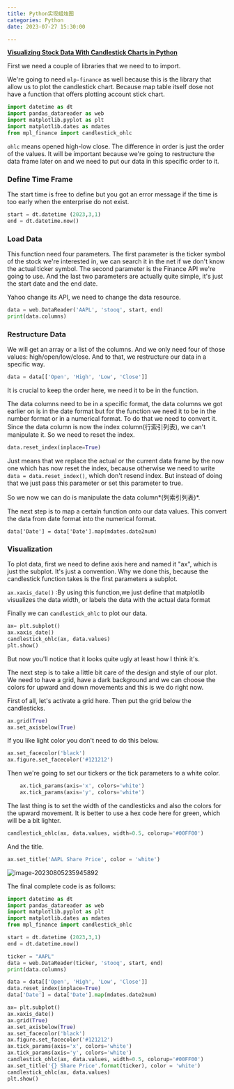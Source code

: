 ```yaml
---
title: Python实现蜡烛图
categories: Python
date: 2023-07-27 15:30:00

---
```


[**Visualizing Stock Data With Candlestick Charts in Python**](https://www.youtube.com/watch?v=mLjqUaNkp7s)

First we need a couple of libraries that we need to to import. 

We're going to need `mlp-finance` as well because this is the library that allow us to plot the candlestick chart. Because map table itself dose not have a function that offers plotting account stick chart.

```python
import datetime as dt
import pandas_datareader as web
import matplotlib.pyplot as plt
import matplotlib.dates as mdates
from mpl_finance import candlestick_ohlc
```

`ohlc` means opened high-low close. The difference in order is just the order of the values. It will be important because we're going to restructure the data frame later on and we need to put our data in this specific order to it.

### Define Time Frame

The start time is free to define but you got an error message if the time is too early when the enterprise do not exist.

```python
start = dt.datetime (2023,3,1)
end = dt.datetime.now()
```

### Load Data

This function need four parameters. The first parameter is the ticker symbol of the stock we're interested in, we can search it in the net if we don't know the actual ticker symbol. The second parameter is the Finance API we're going to use. And the last two parameters are actually quite simple, it's just the start date and the end date. 

Yahoo change its API, we need to change the data resource.

```python
data = web.DataReader('AAPL', 'stooq', start, end)
print(data.columns)
```

### Restructure Data

We will get an array or a list of the columns. And we only need four of those values: high/open/low/close. And to that, we restructure our data in a specific way.

```python
data = data[['Open', 'High', 'Low', 'Close']]
```

It is crucial to keep the order here, we need it to be in the function.

The data columns need to be in a specific format, the data columns we got earlier on is in the date format but for the function we need it to be in the number format or in a numerical format. To do that we need to convert it. Since the data column is now the index column(行索引列表), we can't manipulate it. So we need to reset the index.

```python
data.reset_index(inplace=True)
```

Just means that we replace the actual or the current data frame by the now one which has now reset the index, because otherwise we need to write `data = data.reset_index()`, which don't resend index. But instead of doing that we just pass this parameter or set this parameter to true. 

So we now we can do is manipulate the data column*(列索引列表)*.

The next step is to map a certain function onto our data values. This convert the data from date format into  the numerical format.

```
data['Date'] = data['Date'].map(mdates.date2num)
```

### Visualization

To plot data, first we need to define axis here and named it "ax", which is just the subplot. It's just a convention. Why we done this, because the candlestick function takes is the first parameters a subplot.

`ax.xaxis_date()` :By using this function,we just define that matplotlib visualizes the data width, or labels the data with the actual data format

Finally we can `candlestick_ohlc` to plot our data. 

```python
ax= plt.subplot()
ax.xaxis_date()
candlestick_ohlc(ax, data.values)
plt.show()
```

But now you'll notice that it looks quite ugly at least how I think it's.

The next step is to take a little bit care of the design and style of our plot. We need to have a grid, have a dark background and we can choose the colors for upward and down movements and this is we do right now.

First of all, let's activate a grid here. Then put the grid below the candlesticks.

```python
ax.grid(True)
ax.set_axisbelow(True)
```

If you like light color you don't need to do this below.

```python
ax.set_facecolor('black')
ax.figure.set_facecolor('#121212')
```

Then we're going to set our tickers or the tick parameters to a white color.

```python
    ax.tick_params(axis='x', colors='white')
    ax.tick_params(axis='y', colors='white')
```

The last thing is to set the width of the candlesticks and also the colors for the upward movement. It is better to use a hex code here for green,  which will be a bit lighter.

```python
candlestick_ohlc(ax, data.values, width=0.5, colorup='#00FF00')
```

And the title.

```python
ax.set_title('AAPL Share Price', color = 'white')
```

![image-20230805235945892](http://106.15.139.91:40027/uploads/2312/658d4ed13f716.png)

The final complete code is as follows:

```python
import datetime as dt
import pandas_datareader as web
import matplotlib.pyplot as plt
import matplotlib.dates as mdates
from mpl_finance import candlestick_ohlc

start = dt.datetime (2023,3,1)
end = dt.datetime.now()

ticker = "AAPL"
data = web.DataReader(ticker, 'stooq', start, end)
print(data.columns)

data = data[['Open', 'High', 'Low', 'Close']]
data.reset_index(inplace=True)
data['Date'] = data['Date'].map(mdates.date2num)

ax= plt.subplot()
ax.xaxis_date()
ax.grid(True)
ax.set_axisbelow(True)
ax.set_facecolor('black')
ax.figure.set_facecolor('#121212')
ax.tick_params(axis='x', colors='white')
ax.tick_params(axis='y', colors='white')
candlestick_ohlc(ax, data.values, width=0.5, colorup='#00FF00')
ax.set_title('{} Share Price'.format(ticker), color = 'white')
candlestick_ohlc(ax, data.values)
plt.show()
```



